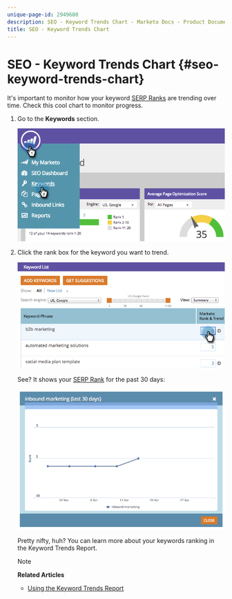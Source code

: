 ```yaml
---
unique-page-id: 2949680
description: SEO - Keyword Trends Chart - Marketo Docs - Product Documentation
title: SEO - Keyword Trends Chart
---
```


# SEO - Keyword Trends Chart {#seo-keyword-trends-chart}

It's important to monitor how your keyword [SERP Ranks](../../../../product-docs/additional-apps/seo/understanding-seo/understanding-search-engine-optimization.md) are trending over time. Check this cool chart to monitor progress.

1. Go to the **Keywords** section.

   ![](assets/image2014-9-18-12-3a5-3a7.png)

1. Click the rank box for the keyword you want to trend.

   ![](assets/image2014-9-18-12-3a5-3a11.png)

   See? It shows your [SERP Rank](../../../../product-docs/additional-apps/seo/understanding-seo/understanding-search-engine-optimization.md) for the past 30 days:

   ![](assets/image2014-9-18-12-3a5-3a14.png)

   Pretty nifty, huh? You can learn more about your keywords ranking in the Keyword Trends Report.

   >[!NOTE]
   >
   >**Related Articles**
   >
   >    
   >    
   >    * [Using the Keyword Trends Report](../../../../product-docs/additional-apps/seo/reports/seo-use-the-keyword-trends-report.md)
   >    
   >

